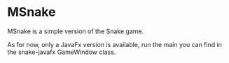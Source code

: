 # MSnake
MSnake is a simple version of the Snake game.

As for now, only a JavaFx version is available, run the main you can find in the snake-javafx GameWindow class.
